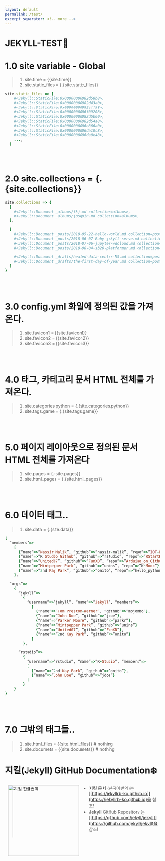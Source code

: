 ```yaml
---
layout: default
permalink: /test/
excerpt_separator: <!-- more -->
---
```

<h1>JEKYLL-TEST🎃</h1>

<!-- more -->
# 1.0 site variable - Global
> 1. site.time = {{site.time}}
> 1. site.static_files = {.{site.static_files}}
<!-- 스테틱화일 데이터 / 주소값 반환 -->


```ruby
site.static_files => [
    #<Jekyll::StaticFile:0x00000000082d58b8>,
    #<Jekyll::StaticFile:0x00000000082d43a0>,
    #<Jekyll::StaticFile:0x00000000082cff58>,
    #<Jekyll::StaticFile:0x0000000006f09208>,
    #<Jekyll::StaticFile:0x00000000082d5b60>,
    #<Jekyll::StaticFile:0x00000000082d54a8>,
    #<Jekyll::StaticFile:0x0000000006e866a0>,
    #<Jekyll::StaticFile:0x0000000006da10c8>,
    #<Jekyll::StaticFile:0x0000000006da0e48>,
    ...,
  ]
```


<br><br>
<!-- 사이트 콜렉션으로 가져오는 값 = 폴더별 저장된 화일 -->
# 2.0 site.collections = {.{site.collections}}

```ruby
site.collections => {
  [
    #<Jekyll::Document _albums/fkj.md collection=albums>,
    #<Jekyll::Document _albums/josquin.md collection=albums>,
  ],

  [
    #<Jekyll::Document _posts/2018-05-22-hello-world.md collection=posts>,
    #<Jekyll::Document _posts/2018-06-07-Ruby-jekyll-serve.md collection=posts>,
    #<Jekyll::Document _posts/2018-07-06-jupyter-wdcloud.md collection=posts>,
    #<Jekyll::Document _posts/2018-08-04-sb20-platformer.md collection=posts>,

    #<Jekyll::Document _drafts/heated-data-center-MS.md collection=posts>,
    #<Jekyll::Document _drafts/the-first-day-of-year.md collection=posts>,
  ]
}
```



<br><br>
# 3.0 config.yml 화일에 정의된 값을 가져온다.
> 1. site.favicon1 = {{site.favicon1}}
> 1. site.favicon2 = {{site.favicon2}}
> 1. site.favicon3 = {{site.favicon3}}



<br><br>
# 4.0 태그, 카테고리 문서 HTML 전체를 가져온다.
> 1. site.categories.python = {.{site.categories.python}}
> 1. site.tags.game = {.{site.tags.game}}


<br><br>
# 5.0 페이지 레이아웃으로 정의된 문서 HTML 전체를 가져온다
> 1. site.pages = {.{site.pages}}
> 1. site.html_pages = {.{site.html_pages}}

<br><br>
# 6.0 데이터 태그..

> 1. site.data = {.{site.data}}

```ruby
{
  “members”=>
    [
      {“name”=>”Nassir Malik”, “github”=>”nassir-malik”, “repo”=>”IOT-Pi3-Alexa-Automation”},
      {“name”=>”R Studio Github”, “github”=>”rstudio”, “repo”=>”RStartHere”},
      {“name”=>”United07”, “github”=>”FunXD”, “repo”=>”Arduino_on_Github”},
      {“name”=>”Mintpepper Park”, “github”=>”unins”, “repo”=>”K-Mooc”},
      {“name”=>”2nd Kay Park”, “github”=>”onito”, “repo”=>”hello_python”}
    ],

  “orgs”=>
    {
      “jekyll”=>
        {
          “username”=>”jekyll”, “name”=>”Jekyll”, “members”=>
            [
              {“name”=>”Tom Preston-Werner”, “github”=>”mojombo”},
              {“name”=>”John Doe”, “github”=>”jdoe”},
              {“name”=>”Parker Moore”, “github”=>”parkr”},
              {“name”=>”Mintpepper Park”, “github”=>”unins”},
              {“name”=>”United07”, “github”=>”FunXD”},
              {“name”=>”2nd Kay Park”, “github”=>”onito”}
            ]
        },

      “rstudio”=>
        {
          “username”=>”rstudio”, “name”=>”R-Studio”, “members”=>
          [
            {“name”=>”2nd Kay Park”, “github”=>”onito”},
            {“name”=>”John Doe”, “github”=>”jdoe”}
          ]
        }
    }
}
```


<br><br>
# 7.0 그밖의 태그들..
> 1. site.html_files = {{site.html_files}} # nothing
> 1. site.documets = {{site.documets}}     # nothing


# 지킬(Jekyll) GitHub Documentation❄️

<a href="https://jekyllrb-ko.github.io" target="new">
  <img src="https://jekyllrb-ko.github.io/img/logo-2x.png" width="230" align="left" alt="지킬 한글번역" style="padding:0px 30px 0px 10px">
</a>

> * **지킬 문서** (한국어번역)는
[[https://jekyllrb-ko.github.io]](https://jekyllrb-ko.github.io)을 참조!
> * **Jekyll** GitHub Repository 는
[[https://github.com/jekyll/jekyll]](https://github.com/jekyll/jekyll)을 참조!
> <br><br>

